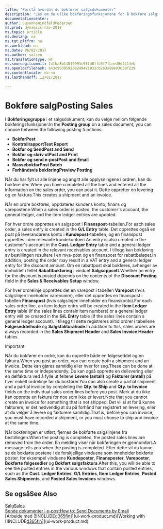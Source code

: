 ```yaml
---
title: "Forstå hvordan du bokfører salgsdokumenter"
description: "Les om de ulike bokføringsfunksjonene for å bokføre salgsdokumenter."
documentationcenter: 
author: SusanneWindfeldPedersen
ms.prod: dynamics-nav-2018
ms.topic: article
ms.devlang: na
ms.tgt_pltfrm: na
ms.workload: na
ms.date: 06/02/2017
ms.author: solsen
ms.translationtype: HT
ms.sourcegitcommit: 1dfba8b14019991c95f40ffd5f7fbaed5df414eb
ms.openlocfilehash: a43c9639592b8249481832cb2b3a89e93638f229
ms.contentlocale: nb-no
ms.lasthandoff: 12/01/2017

---
```

# <a name="posting-sales"></a><span data-ttu-id="f09c6-103">Bokføre salg</span><span class="sxs-lookup"><span data-stu-id="f09c6-103">Posting Sales</span></span>
<span data-ttu-id="f09c6-104">I **Bokføringsgruppe** i et salgsdokument, kan du velge mellom følgende bokføringsfunksjoner:</span><span class="sxs-lookup"><span data-stu-id="f09c6-104">In the **Posting group** on a sales document, you can choose between the following posting functions:</span></span>

* <span data-ttu-id="f09c6-105">**Bokfør**</span><span class="sxs-lookup"><span data-stu-id="f09c6-105">**Post**</span></span>
* <span data-ttu-id="f09c6-106">**Kontrollrapport**</span><span class="sxs-lookup"><span data-stu-id="f09c6-106">**Test Report**</span></span>
* <span data-ttu-id="f09c6-107">**Bokfør og Send**</span><span class="sxs-lookup"><span data-stu-id="f09c6-107">**Post and Send**</span></span>
* <span data-ttu-id="f09c6-108">**Bokfør og skriv ut**</span><span class="sxs-lookup"><span data-stu-id="f09c6-108">**Post and Print**</span></span>
* <span data-ttu-id="f09c6-109">**Bokfør og send e-post**</span><span class="sxs-lookup"><span data-stu-id="f09c6-109">**Post and Email**</span></span>
* <span data-ttu-id="f09c6-110">**Massebokfør**</span><span class="sxs-lookup"><span data-stu-id="f09c6-110">**Post Batch**</span></span>
* <span data-ttu-id="f09c6-111">**Forhåndsvis bokføring**</span><span class="sxs-lookup"><span data-stu-id="f09c6-111">**Preview Posting**</span></span>

<span data-ttu-id="f09c6-112">Når du har fylt ut alle linjene og angitt alle opplysningene i ordren, kan du bokføre den.</span><span class="sxs-lookup"><span data-stu-id="f09c6-112">When you have completed all the lines and entered all the information on the sales order, you can post it.</span></span> <span data-ttu-id="f09c6-113">Dette oppretter en levering og en faktura.</span><span class="sxs-lookup"><span data-stu-id="f09c6-113">This creates a shipment and an invoice.</span></span>

<span data-ttu-id="f09c6-114">Når en ordre bokføres, oppdateres kundens konto, finans og varepostene.</span><span class="sxs-lookup"><span data-stu-id="f09c6-114">When a sales order is posted, the customer's account, the general ledger, and the item ledger entries are updated.</span></span>

<span data-ttu-id="f09c6-115">For hver ordre opprettes en salgspost i **Finanspost**-tabellen.</span><span class="sxs-lookup"><span data-stu-id="f09c6-115">For each sales order, a sales entry is created in the **G/L Entry** table.</span></span> <span data-ttu-id="f09c6-116">Det opprettes også en post på leverandørens konto i **Kundepost**-tabellen, og en finanspost opprettes i den relevante kundekontoen.</span><span class="sxs-lookup"><span data-stu-id="f09c6-116">An entry is also created in the customer's account in the **Cust. Ledger Entry** table and a general ledger entry is created in the relevant receivables account.</span></span> <span data-ttu-id="f09c6-117">I tillegg kan bokføring av bestillingen resultere i en mva-post og en finanspost for rabattbeløpet.</span><span class="sxs-lookup"><span data-stu-id="f09c6-117">In addition, posting the order may result in a VAT entry and a general ledger entry for the discount amount.</span></span> <span data-ttu-id="f09c6-118">Om en rabattpost skal bokføres, avhenger av innholdet i feltet **Rabattbokføring** i vinduet **Salgsoppsett**.</span><span class="sxs-lookup"><span data-stu-id="f09c6-118">Whether an entry for the discount is posted depends on the contents of the **Discount Posting** field in the **Sales & Receivables Setup** window.</span></span>

<span data-ttu-id="f09c6-119">For hver ordrelinje opprettes det en varepost i tabellen **Varepost** (hvis salgslinjen inneholder varenumre), eller det opprettes en finanspost i tabellen **Finanspost** (hvis salgslinjen inneholder en finanskonto).</span><span class="sxs-lookup"><span data-stu-id="f09c6-119">For each sales order line, an item ledger entry will be created in the **Item Ledger Entry** table (if the sales lines contain item numbers) or a general ledger entry will be created in the **G/L Entry** table (if the sales lines contain a general ledger account).</span></span> <span data-ttu-id="f09c6-120">I tillegg til dette registreres alltid ordrer i tabellene **Følgeseddelhode** og **Salgsfakturahode**.</span><span class="sxs-lookup"><span data-stu-id="f09c6-120">In addition to this, sales orders are always recorded in the **Sales Shipment Header** and **Sales Invoice Header** tables.</span></span>

> [!IMPORTANT]  
>   <span data-ttu-id="f09c6-121">Når du bokfører en ordre, kan du opprette både en følgeseddel og en faktura.</span><span class="sxs-lookup"><span data-stu-id="f09c6-121">When you post an order, you can create both a shipment and an invoice.</span></span> <span data-ttu-id="f09c6-122">Dette kan gjøres samtidig eller hver for seg.</span><span class="sxs-lookup"><span data-stu-id="f09c6-122">These can be done at the same time or independently.</span></span> <span data-ttu-id="f09c6-123">Du kan også opprette en dellevering eller en delfaktura ved å fylle ut feltene **Levere (antall)** og **Fakturer (antall)** på hver enkelt ordrelinje før du bokfører.</span><span class="sxs-lookup"><span data-stu-id="f09c6-123">You can also create a partial shipment and a partial invoice by completing the **Qty. to Ship** and **Qty. to Invoice** fields on the individual sales order lines before you post.</span></span> <span data-ttu-id="f09c6-124">Merk at du ikke kan opprette en faktura for noe som ikke er levert.</span><span class="sxs-lookup"><span data-stu-id="f09c6-124">Note that you cannot create an invoice for something that is not shipped.</span></span> <span data-ttu-id="f09c6-125">Det vil si at for å kunne fakturere, er det nødvendig at du på forhånd har registrert en levering, eller at du velger å levere og fakturere samtidig.</span><span class="sxs-lookup"><span data-stu-id="f09c6-125">That is, before you can invoice, you must have recorded a shipment, or you must choose to ship and invoice at the same time.</span></span>

<span data-ttu-id="f09c6-126">Når bokføringen er utført, fjernes de bokførte salgslinjene fra bestillingen.</span><span class="sxs-lookup"><span data-stu-id="f09c6-126">When the posting is completed, the posted sales lines are removed from the order.</span></span> <span data-ttu-id="f09c6-127">En melding viser når bokføringen er gjennomført.</span><span class="sxs-lookup"><span data-stu-id="f09c6-127">A message tells you when the posting is completed.</span></span> <span data-ttu-id="f09c6-128">Etter dette vil du kunne se de bokførte postene i de forskjellige vinduene som inneholder bokførte poster, for eksempel vinduene **Kundeposter**, **Finansposter**, **Vareposter**, **Bokførte følgesedler** og **Bokført salgsfaktura**.</span><span class="sxs-lookup"><span data-stu-id="f09c6-128">After this, you will be able to see the posted entries in the various windows that contain posted entries, such as the **Cust. Ledger Entries**, **G/L Entries**, **Item Ledger Entries**, **Posted Sales Shipments**, and **Posted Sales Invoices** windows.</span></span>

## <a name="see-also"></a><span data-ttu-id="f09c6-129">Se også</span><span class="sxs-lookup"><span data-stu-id="f09c6-129">See Also</span></span>
[<span data-ttu-id="f09c6-130">Salg</span><span class="sxs-lookup"><span data-stu-id="f09c6-130">Sales</span></span>](sales-manage-sales.md)  
[<span data-ttu-id="f09c6-131">Sende dokumenter i e-post</span><span class="sxs-lookup"><span data-stu-id="f09c6-131">How to: Send Documents by Email</span></span>](ui-how-send-documents-email.md)  
<span data-ttu-id="f09c6-132">[Arbeide med [!INCLUDE[d365fin](includes/d365fin_md.md)]](ui-work-product.md)</span><span class="sxs-lookup"><span data-stu-id="f09c6-132">[Working with [!INCLUDE[d365fin](includes/d365fin_md.md)]](ui-work-product.md)</span></span>



